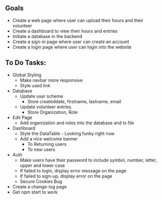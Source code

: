 ## Goals
* Create a web page where user can upload their hours and their volunteer
* Create a dashboard to view their hours and entries
* Initiate a database in the backend
* Create a sign-in page where user can create an account
* Create a login page where user can login into the website

## To Do Tasks:
* Global Styling
  * Make navbar more responsive
  * Style used link
* Database
  * Update user scheme
    * Store createddate, firstname, lastname, email
  * Update volunteer entries
    * Store Organization, Role
* Edit Page
  * Add organization and roles into the database and ts file
* Dashboard
  * Style the DataTable - Looking funky right now
  * Add a nice welcome banner
    * To Returning users
    * To new users
* Auth
  * Make users have their password to include symbol, number, letter, upper and lower case
  * If failed to login, display error message on the page
  * If failed to sign-up, display error on the page
  * Secure Cookies Bug
* Create a change-log page
* Get npm start to work